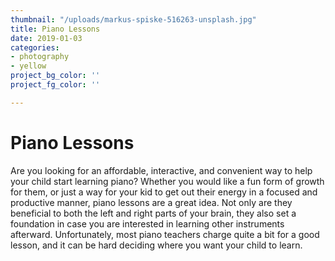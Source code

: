 ```yaml
---
thumbnail: "/uploads/markus-spiske-516263-unsplash.jpg"
title: Piano Lessons
date: 2019-01-03
categories:
- photography
- yellow
project_bg_color: ''
project_fg_color: ''

---
```

# Piano Lessons

Are you looking for an affordable, interactive, and convenient way to help your child start learning piano? Whether you would like a fun form of growth for them, or just a way for your kid to get out their energy in a focused and productive manner, piano lessons are a great idea. Not only are they beneficial to both the left and right parts of your brain, they also set a foundation in case you are interested in learning other instruments afterward. Unfortunately, most piano teachers charge quite a bit for a good lesson, and it can be hard deciding where you want your child to learn.